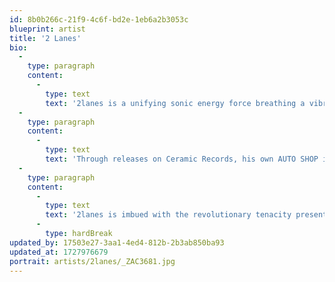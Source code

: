 ```yaml
---
id: 8b0b266c-21f9-4c6f-bd2e-1eb6a2b3053c
blueprint: artist
title: '2 Lanes'
bio:
  -
    type: paragraph
    content:
      -
        type: text
        text: '2lanes is a unifying sonic energy force breathing a vibrant perspective into life, love, and happiness through music. His artistic practice is one of mutualism, & creation - a constantly evolving process inspired equally by the time dilating studio wizardry of dub, the transcendent bliss of live performance, and the magic he experiences through his friends & day to day existence in the world.'
  -
    type: paragraph
    content:
      -
        type: text
        text: 'Through releases on Ceramic Records, his own AUTO SHOP imprint, the modern classic “Baby’s Born to Fish” on Portage Garage Sounds, and his involvement in the Detroit-based party "Formula" 2lanes’s work is beloved by listeners & dancers worldwide - never confined to any one sound or style, instead interconnected through layers of spirited kineticism, surrealist world building, and a delightfully rebellious spirit pulsating through it’s core.'
  -
    type: paragraph
    content:
      -
        type: text
        text: '2lanes is imbued with the revolutionary tenacity present in every element of Detroit’s musical universe - through collaboration with like minded artists worldwide, building on his family’s musical history in the city, throwing Midwest-centric events to inspire cooperation & connectivity, he’s become part of a fresh generation of North American artists expanding on the mechanized innovations of midwest electronic music, always helping to share forms of respect, understanding, & knowledge to propel the present & future ever forward.'
      -
        type: hardBreak
updated_by: 17503e27-3aa1-4ed4-812b-2b3ab850ba93
updated_at: 1727976679
portrait: artists/2lanes/_ZAC3681.jpg
---
```

